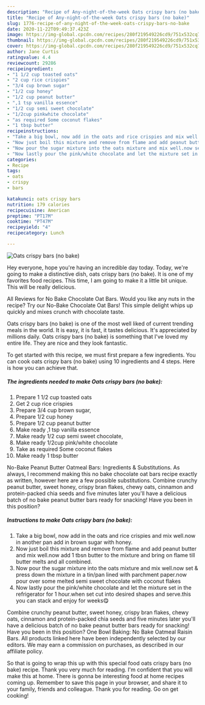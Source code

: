 ```yaml
---
description: "Recipe of Any-night-of-the-week Oats crispy bars (no bake)"
title: "Recipe of Any-night-of-the-week Oats crispy bars (no bake)"
slug: 1776-recipe-of-any-night-of-the-week-oats-crispy-bars-no-bake
date: 2020-11-22T09:49:37.423Z
image: https://img-global.cpcdn.com/recipes/280f219549226cd9/751x532cq70/oats-crispy-bars-no-bake-recipe-main-photo.jpg
thumbnail: https://img-global.cpcdn.com/recipes/280f219549226cd9/751x532cq70/oats-crispy-bars-no-bake-recipe-main-photo.jpg
cover: https://img-global.cpcdn.com/recipes/280f219549226cd9/751x532cq70/oats-crispy-bars-no-bake-recipe-main-photo.jpg
author: Jane Curtis
ratingvalue: 4.4
reviewcount: 29286
recipeingredient:
- "1 1/2 cup toasted oats"
- "2 cup rice crispies"
- "3/4 cup brown sugar"
- "1/2 cup honey"
- "1/2 cup peanut butter"
- ",1 tsp vanilla essence"
- "1/2 cup semi sweet chocolate"
- "1/2cup pinkwhite chocolate"
- "as required Some coconut flakes"
- "1 tbsp butter"
recipeinstructions:
- "Take a big bowl, now add in the oats and rice crispies and mix well.now in another pan add in brown sugar with honey."
- "Now just boil this mixture and remove from flame and add peanut butter and mix well.now add 1 tbsn butter to the mixture and bring on flame till butter melts and all combined."
- "Now pour the sugar mixture into the oats mixture and mix well.now set &amp; press down the mixture in a tin/pan lined with parchment paper.now pour over some melted semi sweet chocolate with coconut flakes"
- "Now lastly pour the pink/white chocolate and let the mixture set in the refrigerator for 1 hour.when set cut into desired shapes and serve.this you can stack and enjoy for weeks😋"
categories:
- Recipe
tags:
- oats
- crispy
- bars

katakunci: oats crispy bars 
nutrition: 179 calories
recipecuisine: American
preptime: "PT17M"
cooktime: "PT47M"
recipeyield: "4"
recipecategory: Lunch

---
```



![Oats crispy bars (no bake)](https://img-global.cpcdn.com/recipes/280f219549226cd9/751x532cq70/oats-crispy-bars-no-bake-recipe-main-photo.jpg)

Hey everyone, hope you're having an incredible day today. Today, we're going to make a distinctive dish, oats crispy bars (no bake). It is one of my favorites food recipes. This time, I am going to make it a little bit unique. This will be really delicious.

All Reviews for No Bake Chocolate Oat Bars. Would you like any nuts in the recipe? Try our No-Bake Chocolate Oat Bars! This simple delight whips up quickly and mixes crunch with chocolate taste.

Oats crispy bars (no bake) is one of the most well liked of current trending meals in the world. It is easy, it is fast, it tastes delicious. It's appreciated by millions daily. Oats crispy bars (no bake) is something that I've loved my entire life. They are nice and they look fantastic.


To get started with this recipe, we must first prepare a few ingredients. You can cook oats crispy bars (no bake) using 10 ingredients and 4 steps. Here is how you can achieve that.

<!--inarticleads1-->

##### The ingredients needed to make Oats crispy bars (no bake):

1. Prepare 1 1/2 cup toasted oats
1. Get 2 cup rice crispies
1. Prepare 3/4 cup brown sugar,
1. Prepare 1/2 cup honey
1. Prepare 1/2 cup peanut butter
1. Make ready ,1 tsp vanilla essence
1. Make ready 1/2 cup semi sweet chocolate,
1. Make ready 1/2cup pink/white chocolate
1. Take as required Some coconut flakes
1. Make ready 1 tbsp butter


No-Bake Peanut Butter Oatmeal Bars: Ingredients &amp; Substitutions. As always, I recommend making this no bake chocolate oat bars recipe exactly as written, however here are a few possible substitutions. Combine crunchy peanut butter, sweet honey, crispy bran flakes, chewy oats, cinnamon and protein-packed chia seeds and five minutes later you&#39;ll have a delicious batch of no bake peanut butter bars ready for snacking! Have you been in this position? 

<!--inarticleads2-->

##### Instructions to make Oats crispy bars (no bake):

1. Take a big bowl, now add in the oats and rice crispies and mix well.now in another pan add in brown sugar with honey.
1. Now just boil this mixture and remove from flame and add peanut butter and mix well.now add 1 tbsn butter to the mixture and bring on flame till butter melts and all combined.
1. Now pour the sugar mixture into the oats mixture and mix well.now set &amp; press down the mixture in a tin/pan lined with parchment paper.now pour over some melted semi sweet chocolate with coconut flakes
1. Now lastly pour the pink/white chocolate and let the mixture set in the refrigerator for 1 hour.when set cut into desired shapes and serve.this you can stack and enjoy for weeks😋


Combine crunchy peanut butter, sweet honey, crispy bran flakes, chewy oats, cinnamon and protein-packed chia seeds and five minutes later you&#39;ll have a delicious batch of no bake peanut butter bars ready for snacking! Have you been in this position? One Bowl Baking: No Bake Oatmeal Raisin Bars. All products linked here have been independently selected by our editors. We may earn a commission on purchases, as described in our affiliate policy. 

So that is going to wrap this up with this special food oats crispy bars (no bake) recipe. Thank you very much for reading. I'm confident that you will make this at home. There is gonna be interesting food at home recipes coming up. Remember to save this page in your browser, and share it to your family, friends and colleague. Thank you for reading. Go on get cooking!
